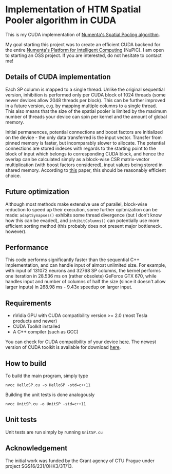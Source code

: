 # Implementation of HTM Spatial Pooler algorithm in CUDA

This is my CUDA implementation of [Numenta's Spatial Pooling algorithm](https://www.frontiersin.org/articles/10.3389/fncom.2017.00111/full).

My goal starting this project was to create an efficient CUDA backend for the entire [Numenta's Platform for Intelligent Computing](https://github.com/numenta/nupic) (NuPIC). I am open to starting an OSS project. If you are interested, do not hesitate to contact me!

## Details of CUDA implementation
Each SP column is mapped to a single thread. Unlike the original sequential version, inhibition is performed only per CUDA block of 1024 threads (some newer devices allow 2048 threads per block). This can be further improved in a future version, e.g. by mapping multiple columns to a single thread. This also means that the size of the spatial pooler is limited by the maximum number of threads your device can spin per kernel and the amount of global memory.

Initial permanences, potential connections and boost factors are initialized on the device - the only data transferred is the input vector. Transfer from pinned memory is faster, but incomparably slower to allocate. The potential connections are stored indeces with regards to the starting point to the block of input which belongs to corresponding CUDA block, and hence the overlap can be calculated simply as a block-wise CSR matrix-vector multiplication (with boost factors considered), input values being stored in shared memory. According to [this](http://www.nvidia.com/docs/IO/66889/nvr-2008-004.pdf) paper, this should be reasonably efficient choice. 

## Future optimization
Although most methods make extensive use of parallel, block-wise reduction to speed up their execution, some further opitmization can be made: `adaptSynapses()` exhibits some thread divergence (but I don't know how this can be evaded), and `inhibitColumns()` can potentially use more efficient sorting method (this probably does not present major bottleneck. however).

## Performance
This code performs significantly faster than the sequential C++ implementation, and can handle input of almost unlimited size. For example, with input of 131072 neurons and 32768 SP columns, the kernel performs one iteration in 28.536 ms on (rather obsolete) GeForce GTX 670, while handles input and number of columns of half the size (since it doesn't allow larger inputs) in 268.98 ms - 9.43x speedup on larger input.

## Requirements
* nVidia GPU with CUDA compatibility version >= 2.0 (most Tesla products and newer)
* CUDA Toolkit installed
* A C++ compiler (such as GCC)

You can check for CUDA compatibility of your device [here](https://developer.nvidia.com/cuda-gpus).
The newest version of CUDA toolkit is available for download [here](https://developer.nvidia.com/cuda-downloads).

## How to build
To build the main program, simply type

``
nvcc HelloSP.cu -o HelloSP -std=c++11
``

Building the unit tests is done analogously

``
nvcc UnitSP.cu -o UnitSP -std=c++11
``

## Unit tests
Unit tests are run simply by running `UnitSP.cu`

## Acknowledgement

The initial work was funded by the Grant agency of CTU Prague under project SGS16/231/OHK3/3T/13.
